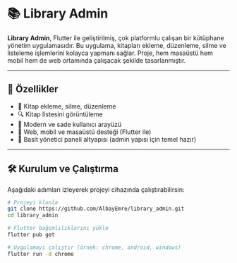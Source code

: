 # 📚 Library Admin

**Library Admin**, Flutter ile geliştirilmiş, çok platformlu çalışan bir kütüphane yönetim uygulamasıdır. Bu uygulama, kitapları ekleme, düzenleme, silme ve listeleme işlemlerini kolayca yapmanı sağlar. Proje, hem masaüstü hem mobil hem de web ortamında çalışacak şekilde tasarlanmıştır.

---

## 🚀 Özellikler

- 📖 Kitap ekleme, silme, düzenleme
- 🔍 Kitap listesini görüntüleme
- 🧭 Modern ve sade kullanıcı arayüzü
- 📱 Web, mobil ve masaüstü desteği (Flutter ile)
- 🔐 Basit yönetici paneli altyapısı (admin yapısı için temel hazır)

---

## 🛠️ Kurulum ve Çalıştırma

Aşağıdaki adımları izleyerek projeyi cihazında çalıştırabilirsin:

```bash
# Projeyi klonla
git clone https://github.com/AlbayEmre/library_admin.git
cd library_admin

# Flutter bağımlılıklarını yükle
flutter pub get

# Uygulamayı çalıştır (örnek: chrome, android, windows)
flutter run -d chrome
